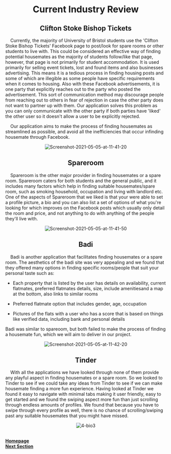 <h1 align="center"> <b> Current Industry Review </b> </h1>

<h2 align="center"> <b> Clifton Stoke Bishop Tickets </b> </h2>

<p align="left">&nbsp;&nbsp;&nbsp;&nbsp;Currently, the majority of University of Bristol students use the 'Clifton Stoke Bishop Tickets' Facebook page to post/look for spare rooms or other students to live with. This could be considered an effective way of finding potential housemates as the majority of students follow/like that page, however, that page is not primarily for student accommodation. It is used primarily for selling event tickets, lost and found items and also businesses advertising. This means it is a tedious process in finding housing posts and some of which are illegible as some people have specific requirements when it comes to housing. Also with these Facebook advertisements, it is one party that explicitly reaches out to the party who posted the advertisement. This sort of communication method may discourage people from reaching out to others in fear of rejection in case the other party does not want to partner up with them. Our application solves this problem as you can only communicate with the other party if both parties have 'liked' the other 
user so it doesn't allow a user to be explicitly rejected.</p>
  
<p>&nbsp;&nbsp;&nbsp;&nbsp;Our application aims to make the process of finding housemates as streamlined as possible, and avoid all the inefficiencies that occur infinding housemate through Facebook.</p>


<p align="center"><img src="https://i.ibb.co/bsG9PP5/Screenshot-2021-05-05-at-11-41-20.png" alt="Screenshot-2021-05-05-at-11-41-20" border="0"></p>


<h2 align="center"> <b> Spareroom </b> </h2>

<p align="left">&nbsp;&nbsp;&nbsp;&nbsp;Spareroom is the other major provider in finding housemates or a spare room. Spareroom caters for both students and the general public, and it includes many factors which help in finding suitable housemates/spare room, such as smoking household, occupation and living with landlord etc. 
One of the aspects of Spareroom that we liked is that your were able to set a profile picture, a bio and you can also list a set of options of what 
you're looking for which improves on the Facebook posts which usually only detail the room and price, and not anything to do with anything of the people 
they'll live with.</p>

<p align="center"><img src="https://i.ibb.co/fY20db5/Screenshot-2021-05-05-at-11-41-50.png" alt="Screenshot-2021-05-05-at-11-41-50" border="0"></p>

<h2 align="center"> <b> Badi </b> </h2>

<p align="left">&nbsp;&nbsp;&nbsp;&nbsp;Badi is another application that facilitates finding housemates or a spare room. The aesthetics of the badi site was very appealing and we found that they offered many options in finding specific rooms/people that suit your personal taste such as:</p>

- <p>Each property that is listed by the user has details on availability, current flatmates, preferred flatmates details, size, include amenitiesand a map at the bottom, also links to similar rooms</p>
- <p>Preferred flatmate option that includes gender, age, occupation</p>
- Pictures of the flats with a user who has a score that is based on things like verified data, including bank and personal details

<p>Badi was similar to spareoom, but both failed to make the process of finding a housemate fun, which we will aim to deliver in our project.
</p>


<p align="center"><img src="https://i.ibb.co/NS0N0My/Screenshot-2021-05-05-at-11-42-20.png" alt="Screenshot-2021-05-05-at-11-42-20" border="0"></p>

<h2 align="center"> <b> Tinder </b> </h2>

<p align="left">&nbsp;&nbsp;&nbsp;&nbsp;With all the applications we have looked through none of them provide any playful aspect in finding housemates or a spare room. So we looked to Tinder to see if we could take any ideas from Tinder to see if we can make housemate finding a more fun experience. Having looked at Tinder we 
found it easy to navigate with minimal tabs making it user friendly, easy to get started and we found the swiping aspect more fun than just scrolling 
through endless amounts of profiles. We found that because you have to swipe through every profile as well, there is no chance of scrolling/swiping past 
any suitable housemates that you might have missed.
</p>

<p align="center"><img src="https://i.ibb.co/wSfPX0G/4-bio3.jpg" alt="4-bio3" border="0"></p>

<br>
<a href="https://github.com/JaiRanchod/Desk-10-Software-Engineering-Group-Project/tree/release">
<b>Homepage</b></a>
<br>
<a href="https://github.com/JaiRanchod/Desk-10-Software-Engineering-Group-Project/blob/main/Documentation%20Notes/Clear%20definition%20of%20our%20problem.md">
<b>Next Section</b></a>
